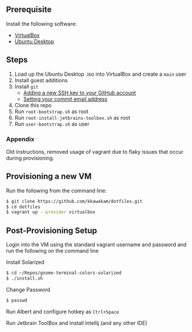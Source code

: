 ## Prerequisite
Install the following software:
* [VirtualBox](https://www.virtualbox.org/)
* [Ubuntu Desktop](https://ubuntu.com/desktop)

## Steps
1. Load up the Ubuntu Desktop .iso into VirtualBox and create a `main` user
2. Install guest additions
3. Install `git`
   * [Adding a new SSH key to your GitHub account](https://docs.github.com/en/authentication/connecting-to-github-with-ssh/adding-a-new-ssh-key-to-your-github-account?platform=linux)
   * [Setting your commit email address](https://docs.github.com/en/account-and-profile/setting-up-and-managing-your-personal-account-on-github/managing-email-preferences/setting-your-commit-email-address)
4. Clone this repo
5. Run `root-bootstrap.sh` as root
6. Run `root-install-jetbrains-toolbox.sh` as root
7. Run `user-bootstrap.sh` as user

### Appendix
Old instructions, removed usage of vagrant due to flaky issues that occur during provisioning.

## Provisioning a new VM
Run the following from the command line:

```zsh
$ git clone https://github.com/kkawakam/dotfiles.git
$ cd dotfiles
$ vagrant up --provider virtualbox
```

## Post-Provisioning Setup
Login into the VM using the standard vagrant username and password and run the following on the command line

Install Solarized
```zsh
$ cd ~/Repos/gnome-terminal-colors-solarized
$ ./install.sh
```

Change Password
```zsh
$ passwd
```

Run Albert and configure hotkey as `Ctrl+Space`

Run Jetbrain ToolBox and Install Intellij (and any other IDE)
